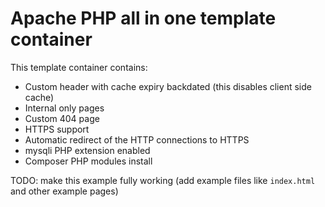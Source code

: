 
# Apache PHP all in one template container

This template container contains:

- Custom header with cache expiry backdated (this disables client side cache)
- Internal only pages
- Custom 404 page
- HTTPS support
- Automatic redirect of the HTTP connections to HTTPS
- mysqli PHP extension enabled
- Composer PHP modules install

TODO: make this example fully working (add example files like `index.html` and other example pages)
